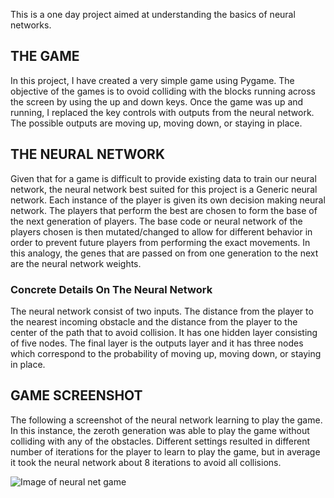 This is a one day project aimed at understanding the basics of neural networks. 

## THE GAME 
In this project, I have created a very simple game using Pygame. The objective of the games is to ovoid colliding with the blocks running across the screen by using the up and down keys. Once the game was up and running, I replaced the key controls with outputs from the neural network. The possible outputs are moving up, moving down, or staying in place. 

## THE NEURAL NETWORK
Given that for a game is difficult to provide existing data to train our neural network, the neural network best suited for this project is a Generic neural network. Each instance of the player is given its own decision making neural network. The players that perform the best are chosen to form the base of the next generation of players. The base code or neural network of the players chosen is then mutated/changed to allow for different behavior in order to prevent future players from performing the exact movements. In this analogy, the genes that are passed on from one generation to the next are the neural network weights. 

### Concrete Details On The Neural Network
The neural network consist of two inputs. The distance from the player to the nearest incoming obstacle and the distance from the player to the center of the path that to avoid collision. It has one hidden layer consisting of five nodes. The final layer is the outputs layer and it has three nodes which correspond to the probability of moving up, moving down, or staying in place. 


## GAME SCREENSHOT 
The following a screenshot of the neural network learning to play the game. In this instance, the zeroth generation was able to play the game without colliding with any of the obstacles. Different settings resulted in different number of iterations for the player to learn to play the game, but in average it took the neural network about 8 iterations to avoid all collisions. 


![Image of neural net game](https://raw.githubusercontent.com/josherrera2020/hello_world_of_neural_network/master/working_neural_net_game_1.png)
